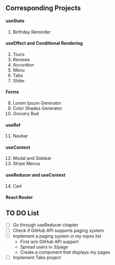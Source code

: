 ## Corresponding Projects

#### useState

1. Birthday Reminder

#### useEffect and Conditional Rendering

2. Tours
3. Reviews
4. Accordion
5. Menu
6. Tabs
7. Slider

#### Forms

8. Lorem Ipsum Generator
9. Color Shades Generator
10. Grocery Bud

#### useRef

11. Navbar

#### useContext

12. Modal and Sidebar
13. Stripe Menus

#### useReducer and useContext

14. Cart

#### React Router

## TO DO List
- [ ] Go through useReducer chapter
- [ ] Check if GitHub API supports paging system
- [ ] Implement a paging system in my repos list
  - First w/o GitHub API support
  - Spread users in 3/page
  - Create a component that displays my pages
- [ ] Implement Tabs project
